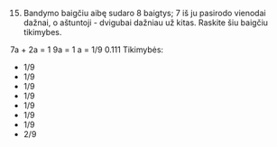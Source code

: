 15. Bandymo baigčiu aibę sudaro 8 baigtys; 7 iš ju pasirodo vienodai dažnai, o aštuntoji -
dvigubai dažniau už kitas. Raskite šiu baigčiu tikimybes.

7a + 2a = 1
9a = 1
a = 1/9
0.111
Tikimybės:
- 1/9
- 1/9
- 1/9
- 1/9
- 1/9
- 1/9
- 1/9
- 2/9